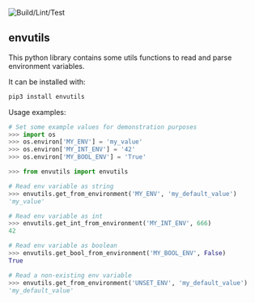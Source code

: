 
![Build/Lint/Test](https://github.com/mfilippo/envutils/workflows/Python%20package/badge.svg)

envutils
--------

This python library contains some utils functions to read and parse environment variables.

It can be installed with:
```bash
pip3 install envutils
```

Usage examples:

```python
# Set some example values for demonstration purposes
>>> import os
>>> os.environ['MY_ENV'] = 'my_value'
>>> os.environ['MY_INT_ENV'] = '42'
>>> os.environ['MY_BOOL_ENV'] = 'True'

>>> from envutils import envutils

# Read env variable as string
>>> envutils.get_from_environment('MY_ENV', 'my_default_value')
'my_value'

# Read env variable as int
>>> envutils.get_int_from_environment('MY_INT_ENV', 666)
42

# Read env variable as boolean
>>> envutils.get_bool_from_environment('MY_BOOL_ENV', False)
True

# Read a non-existing env variable
>>> envutils.get_from_environment('UNSET_ENV', 'my_default_value')
'my_default_value'
```